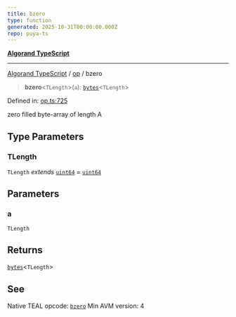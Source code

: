 ```yaml
---
title: bzero
type: function
generated: 2025-10-31T00:00:00.000Z
repo: puya-ts
---
```


[**Algorand TypeScript**](docs/_md/README)

---

[Algorand TypeScript](docs/_md/modules) / [op](/reference/algorand-typescript/api/op/readme/) / bzero

> **bzero**\<`TLength`\>(`a`): [`bytes`](/reference/algorand-typescript/api/index/type-aliases/bytes/)\<`TLength`\>

Defined in: [op.ts:725](https://github.com/algorandfoundation/puya-ts/blob/main/packages/algo-ts/src/op.ts#L725)

zero filled byte-array of length A

## Type Parameters

### TLength

`TLength` _extends_ [`uint64`](/reference/algorand-typescript/api/index/type-aliases/uint64/) = [`uint64`](/reference/algorand-typescript/api/index/type-aliases/uint64/)

## Parameters

### a

`TLength`

## Returns

[`bytes`](/reference/algorand-typescript/api/index/type-aliases/bytes/)\<`TLength`\>

## See

Native TEAL opcode: [`bzero`](https://dev.algorand.co/reference/algorand-teal/opcodes#bzero)
Min AVM version: 4
